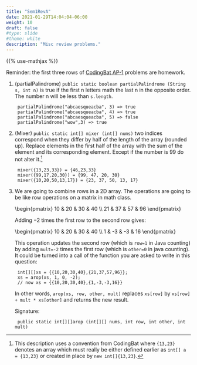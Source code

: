 ```yaml
---
title: "Sem1RevA"
date: 2021-01-29T14:04:04-06:00
weight: 10
draft: false
#type: slide
#theme: white
description: "Misc review problems."
---
```


{{% use-mathjax %}}

Reminder: the first three rows of [CodingBat
AP-1](https://codingbat.com/prob/p146974) problems are homework.


1. (partialPalindrome)
`public static boolean partialPalindrome (String s, int n)`
is true if the first n letters math the last n in the opposite order.
The number n will be less than `s.length`.

        partialPalindrome("abcaesqueacba", 3) => true
        partialPalindrome("abcaesqueacba", 4) => true
        partialPalindrome("abcaesqueacba", 5) => false
        partialPalindrome("wow",3) => true

2. (Mixer)
`public static int[] mixer (int[] nums)` two indices correspond when
they differ by half of the length of the array (rounded up). Replace
elements in the first half of the array with the sum of the element
and its corresponding element. Except if the number is 99 do not alter it.[^1]

        mixer({13,23,33}) = {46,23,33}
        mixer({99,17,20,30}) = {99, 47, 20, 30}
        mixer({10,20,50,13,17}) = {23, 37, 50, 13, 17}

3. We are going to combine rows in a 2D array.
The operations are going to be like row operations on a matrix in math class.

    \begin{pmatrix}
        10 & 20 & 30 & 40 \\\\
        21 & 37 & 57 & 96
    \end{pmatrix}

     Adding $-2$ times the first row to the second row gives:

    \begin{pmatrix}
        10 & 20 & 30 & 40 \\\\
         1 & -3 & -3 & 16
    \end{pmatrix}

    This operation updates the second row (which is `row=1` in Java counting)
by adding `mult=-2` times the first row (which is `other=0` in java counting).
It could be turned into a call of the function you are asked to write
in this question:

        int[][]xs = {{10,20,30,40},{21,37,57,96}};
        xs = arop(xs, 1, 0, -2);
        // now xs = {{10,20,30,40},{1,-3,-3,16}}

    In other words, `arop(xs, row, other, mult)` replaces `xs[row]` by
`xs[row] + mult * xs[other]` and returns the new result.

    Signature:

        public static int[][]arop (int[][] nums, int row, int other, int mult)

[^1]: This description uses a convention from CodingBat where
    `{13,23}` denotes an array which must 
    really be either defined earlier as `int[] a = {13,23}` or created in place
    by `new int[]{13,23}`.
